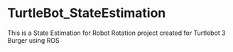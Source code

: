 # TurtleBot_StateEstimation
This is a State Estimation for Robot Rotation project created for Turtlebot 3 Burger using ROS
